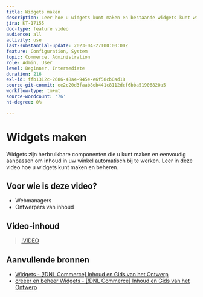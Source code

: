 ```yaml
---
title: Widgets maken
description: Leer hoe u widgets kunt maken en bestaande widgets kunt wijzigen om inhoud automatisch bij te werken in uw winkel.
jira: KT-17155
doc-type: feature video
audience: all
activity: use
last-substantial-update: 2023-04-27T00:00:00Z
feature: Configuration, System
topic: Commerce, Administration
role: Admin, User
level: Beginner, Intermediate
duration: 216
exl-id: ffb1312c-2686-48a4-945e-e6f58cb0ad18
source-git-commit: ee2c20d3faab8eb441c8112dcf6bba51906820a5
workflow-type: tm+mt
source-wordcount: '76'
ht-degree: 0%

---
```


# Widgets maken

Widgets zijn herbruikbare componenten die u kunt maken en eenvoudig aanpassen om inhoud in uw winkel automatisch bij te werken. Leer in deze video hoe u widgets kunt maken en beheren.

## Voor wie is deze video?

- Webmanagers
- Ontwerpers van inhoud

## Video-inhoud

>[!VIDEO](https://video.tv.adobe.com/v/343786?quality=12&learn=on)

## Aanvullende bronnen

- [ Widgets -  [!DNL Commerce]  Inhoud en Gids van het Ontwerp ](https://experienceleague.adobe.com/docs/commerce-admin/content-design/elements/widgets/widgets.html?lang=nl-NL)
- [ creeer en beheer Widgets -  [!DNL Commerce]  Inhoud en Gids van het Ontwerp ](https://experienceleague.adobe.com/docs/commerce-admin/content-design/elements/widgets/widget-create.html?lang=nl-NL)
